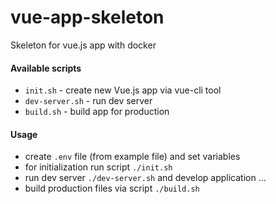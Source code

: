 # vue-app-skeleton
Skeleton for vue.js app with docker

#### Available scripts
 - `init.sh` - create new Vue.js app via vue-cli tool
 - `dev-server.sh` - run dev server
 - `build.sh`  - build app for production
 
#### Usage
 - create `.env` file (from example file) and set variables
 - for initialization run script `./init.sh`
 - run dev server `./dev-server.sh` and develop application ...
 - build production files via script `./build.sh`